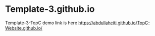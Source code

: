 # Template-3.github.io
Template-3-TopC
demo link is here 
https://abdullahciti.github.io/TopC-Website.github.io/
